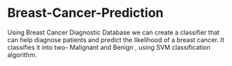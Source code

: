 # Breast-Cancer-Prediction
Using Breast Cancer Diagnostic Database we can create a classifier that can help diagnose patients and predict the likelihood of a breast cancer. It classifies it into two- Malignant and Benign , using SVM classification algorithm.
